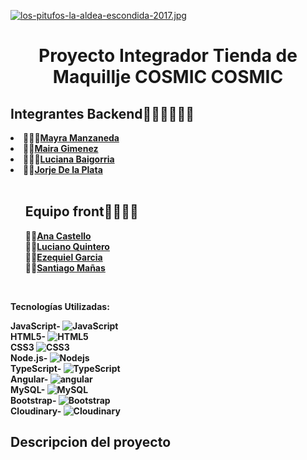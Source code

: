 [![los-pitufos-la-aldea-escondida-2017.jpg](https://i.postimg.cc/k4kMv3zn/los-pitufos-la-aldea-escondida-2017.jpg)](https://postimg.cc/xJ3S9797)
<h1 align="center">Proyecto Integrador Tienda de Maquillje COSMIC COSMIC</h1>


<h2> Integrantes 
    Backend👨🏽‍🔧👩🏽‍🔧</h2>
<li><b>👩🏽‍💻<a href="https://github.com/mayhrina30)">Mayra Manzaneda</a></b></li>
<li><b>👩‍💻<a href="https://github.com/mairaggimenez">Maira Gimenez</a></b></li>
<li><b>👩🏻‍💻<a href="https://github.com/LucianaBaigorria">Luciana Baigorria</a></b></li>
 <li><b>👨‍💻<a href="https://github.com/jorolio">Jorje De la Plata</a></b></li>

<br> 
<ul style="list-style-type: none;">
    <h2>Equipo front👨‍🎨👩‍🎨 </h2>

<li><b>👩‍💻<a href="https://github.com/anacastello19">Ana Castello</a></b></li>
<li><b>👨‍💻<a href="https://github.com/Luciano06663">Luciano Quintero</a></b></li>
<li><b>👨‍💻<a href="https://github.com/EzequielgGarcia">Ezequiel Garcia</a></b></li>
<li><b>👨‍💻<a href="https://github.com/santimanas">Santiago Mañas</a></b></li>

  
</ul>
<br>

<b>Tecnologías Utilizadas:<b><br>

JavaScript-  ![JavaScript](https://img.shields.io/badge/-JavaScript-yellow?style=flat-circle&logo=javascript) <br>
HTML5-       ![HTML5](https://img.shields.io/badge/-HTML5-yellow?style=flat-circle&logo=html5)<br>
CSS3         ![CSS3](https://img.shields.io/badge/-CSS3-yellow?style=flat-circle&logo=css3)<br>
Node.js-     <img alt="Nodejs" src="https://img.shields.io/badge/-Nodejs-43853d?style=flat-square&logo=Node.js&logoColor=white" /> <br>
TypeScript-  <img alt="TypeScript" src="https://img.shields.io/badge/-TypeScript-007ACC?style=flat-square&logo=typescript&logoColor=white" /> <br>
Angular-     <img alt="angular" src="https://img.shields.io/badge/-Angular-DD0031?style=flat-square&logo=angular&logoColor=white" /> <br>
MySQL-       <img alt="MySQL" src="https://img.shields.io/badge/-MySQL-45b8d8?style=flat-square&logo=react&logoColor=white" /> <br>
Bootstrap-   <img alt="Bootstrap" src="https://img.shields.io/badge/-Bootstrap-DD0031?style=flat-square&logo=Bootstrap&logoColor=white" /> <br>
Cloudinary-  <img alt="Cloudinary" src="https://img.shields.io/badge/-Cloudinary-DD0031?style=flat-square&logo=Cloudinary&logoColor=white" /> <br>



<h2>  Descripcion del proyecto  </h2>





